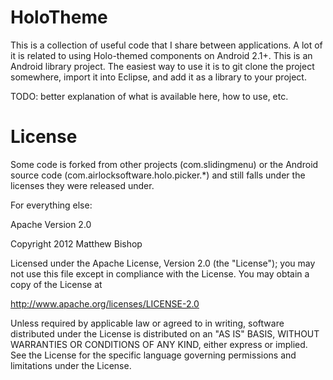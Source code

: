 # HoloTheme
This is a collection of useful code that I share between applications. A lot of it is related to using Holo-themed components on Android 2.1+. This is an Android library project. The easiest way to use it is to git clone the project somewhere, import it into Eclipse, and add it as a library to your project.



TODO: better explanation of what is available here, how to use, etc.

# License

Some code is forked from other projects (com.slidingmenu) or the Android source code (com.airlocksoftware.holo.picker.*) and still falls under the licenses they were released under. 

For everything else:

Apache Version 2.0

Copyright 2012 Matthew Bishop

Licensed under the Apache License, Version 2.0 (the "License"); you may not use this file except in compliance with the License. You may obtain a copy of the License at

http://www.apache.org/licenses/LICENSE-2.0

Unless required by applicable law or agreed to in writing, software distributed under the License is distributed on an "AS IS" BASIS, WITHOUT WARRANTIES OR CONDITIONS OF ANY KIND, either express or implied. See the License for the specific language governing permissions and limitations under the License.